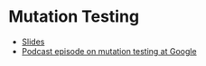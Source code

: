 # Mutation Testing

- [Slides](https://draptik.github.io/2024-07-dwx24-mutation-testing/1)
- [Podcast episode on mutation testing at Google](https://se-radio.net/2024/09/se-radio-632-goran-petrovic-on-mutation-testing-at-google/)
